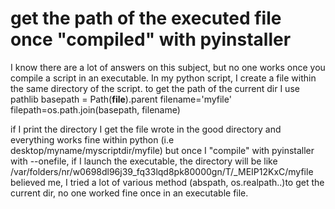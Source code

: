 
# get the path of the executed file once "compiled" with pyinstaller

I know there are a lot of answers on this subject, but no one works once you compile a script in an executable.
In my python script, I create a file within the same directory of the script.
to get the path of the current dir I use pathlib
basepath = Path(__file__).parent
filename='myfile'
filepath=os.path.join(basepath, filename)

if I print the directory I get the file wrote in the good directory and everything works fine within python
(i.e desktop/myname/myscriptdir/myfile)
but once I "compile" with pyinstaller with --onefile, if I launch the executable, the directory will be
like
/var/folders/nr/w0698dl96j39_fq33lqd8pk80000gn/T/_MEIP12KxC/myfile
believed me, I tried a lot of various method (abspath, os.realpath..)to get the current dir, no one worked fine once in an executable file.

        